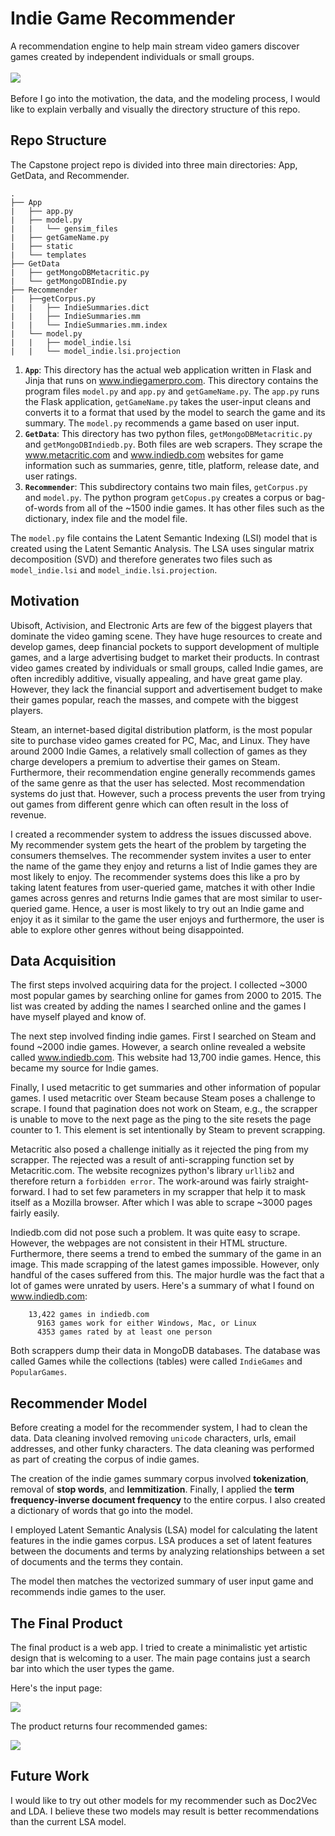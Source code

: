 # Indie Game Recommender

A recommendation engine to help main stream video gamers discover games created by independent individuals or small groups.
<br>
<br>
![](images_readme/Late_summer.png)
<br>
<br>
Before I go into the motivation, the data, and the modeling process, I would like to explain verbally and visually the directory structure of this repo.

## Repo Structure

The Capstone project repo is divided into three main directories: App, GetData, and Recommender.

```
.
├── App
|   ├── app.py
|   ├── model.py
|   |   └── gensim_files
|   ├── getGameName.py
|   ├── static
|   └── templates
├── GetData
|   ├── getMongoDBMetacritic.py
|   └── getMongoDBIndie.py
├── Recommender
|   ├──getCorpus.py
|   |   ├── IndieSummaries.dict
|   |   ├── IndieSummaries.mm
|   |   └── IndieSummaries.mm.index
|   └── model.py
|   |   ├── model_indie.lsi
|   |   └── model_indie.lsi.projection
```


1. **`App`**: This directory has the actual web application written in Flask and Jinja that runs on www.indiegamerpro.com. This directory contains the program files `model.py` and `app.py` and `getGameName.py`. The `app.py` runs the Flask application, `getGameName.py` takes the user-input cleans and converts it to a format that used by the model to search the game and its summary. The `model.py` recommends a game based on user input.
2. **`GetData`**: This directory has two python files, `getMongoDBMetacritic.py` and `getMongoDBIndiedb.py`. Both files are web scrapers. They scrape the www.metacritic.com and www.indiedb.com websites for game information such as summaries, genre, title, platform, release date, and user ratings.
3. **`Recommender`**: This subdirectory contains two main files, `getCorpus.py` and `model.py`. The python program `getCopus.py` creates a corpus or bag-of-words from all of the ~1500 indie games. It has other files such as the dictionary, index file and the model file.

The `model.py` file contains the Latent Semantic Indexing (LSI) model that is created using the Latent Semantic Analysis. The LSA uses singular matrix decomposition (SVD) and therefore generates two files such as `model_indie.lsi` and `model_indie.lsi.projection`.

## Motivation

Ubisoft, Activision, and Electronic Arts are few of the biggest players that dominate the video gaming scene. They have huge resources to create and develop games, deep financial pockets to support development of multiple games, and a large advertising budget to market their products. In contrast video games created by individuals or small groups, called Indie games, are often incredibly additive, visually appealing, and have great game play. However, they lack the financial support and advertisement budget to make their games popular, reach the masses, and compete with the biggest players.

Steam, an internet-based digital distribution platform, is the most popular site to purchase video games created for PC, Mac, and Linux. They have around 2000 Indie Games, a relatively small collection of games as they charge developers a premium to advertise their games on Steam. Furthermore, their recommendation engine generally recommends games of the same genre as that the user has selected. Most recommendation systems do just that. However, such a process prevents the user from trying out games from different genre which can often result in the loss of revenue.

I created a recommender system to address the issues discussed above. My recommender system gets the heart of the problem by targeting the consumers themselves. The recommender system invites a user to enter the name of the game they enjoy and returns a list of Indie games they are most likely to enjoy. The recommender systems does this like a pro by taking latent features from user-queried game, matches it with other Indie games across genres and returns Indie games that are most similar to user-queried game. Hence, a user is most likely to try out an Indie game and enjoy it as it similar to the game the user enjoys and furthermore, the user is able to explore other genres without being disappointed.

## Data Acquisition

The first steps involved acquiring data for the project. I collected ~3000 most popular games by searching online for games from 2000 to 2015. The list was created by adding the names I searched online and the games I have myself played and know of.

The next step involved finding indie games. First I searched on Steam and found ~2000 indie games. However, a search online revealed a website called www.indiedb.com. This website had 13,700 indie games. Hence, this became my source for Indie games.

Finally, I used metacritic to get summaries and other information of popular games. I used metacritic over Steam because Steam poses a challenge to scrape. I found that pagination does not work on Steam, e.g., the scrapper is unable to move to the next page as the ping to the site resets the page counter to 1. This element is set intentionally by Steam to prevent scrapping.

Metacritic also posed a challenge initially as it rejected the ping from my scrapper. The rejected was a result of anti-scrapping function set by Metacritic.com. The website recognizes python's library `urllib2` and therefore return a `forbidden error`. The work-around was fairly straight-forward. I had to set few parameters in my scrapper that help it to mask itself as a Mozilla browser. After which I was able to scrape ~3000 pages fairly easily.

Indiedb.com did not pose such a problem. It was quite easy to scrape. However, the webpages are not consistent in their HTML structure. Furthermore, there seems a trend to embed the summary of the game in an image. This made scrapping of the latest games impossible. However, only handful of the cases suffered from this. The major hurdle was the fact that a lot of games were unrated by users. Here's a summary of what I found on www.indiedb.com:

```
    13,422 games in indiedb.com
      9163 games work for either Windows, Mac, or Linux
      4353 games rated by at least one person
```

Both scrappers dump their data in MongoDB databases. The database was called Games while the collections (tables) were called ``IndieGames`` and ``PopularGames``.

## Recommender Model

Before creating a model for the recommender system, I had to clean the data. Data cleaning involved removing ```unicode``` characters, urls, email addresses, and other funky characters. The data cleaning was performed as part of creating the corpus of indie games.

The creation of the indie games summary corpus involved **tokenization**, removal of **stop words**, and **lemmitization**. Finally, I applied the **term frequency-inverse document frequency** to the entire corpus. I also created a dictionary of words that go into the model.

I employed Latent Semantic Analysis (LSA) model for calculating the latent features in the indie games corpus. LSA produces a set of latent features between the documents and terms by analyzing relationships between a set of documents and the terms they contain.

The model then matches the vectorized summary of user input game and recommends indie games to the user.

## The Final Product

The final product is a web app. I tried to create a minimalistic yet artistic design that is welcoming to a user. The main page contains just a search bar into which the user types the game.

Here's the input page:

![](images_readme/website_1.png)

The product returns four recommended games:

![](images_readme/website_2.png)

## Future Work

I would like to try out other models for my recommender such as Doc2Vec and LDA. I believe these two models may result is better recommendations than the current LSA model. 
